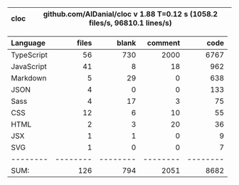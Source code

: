 | cloc | github.com/AlDanial/cloc v 1.88 T=0.12 s (1058.2 files/s, 96810.1 lines/s) |
| ---- | -------------------------------------------------------------------------- |


| Language   |    files |    blank |  comment |     code |
| :--------- | -------: | -------: | -------: | -------: |
| TypeScript |       56 |      730 |     2000 |     6767 |
| JavaScript |       41 |        8 |       18 |      962 |
| Markdown   |        5 |       29 |        0 |      638 |
| JSON       |        4 |        0 |        0 |      133 |
| Sass       |        4 |       17 |        3 |       75 |
| CSS        |       12 |        6 |       10 |       55 |
| HTML       |        2 |        3 |       20 |       36 |
| JSX        |        1 |        1 |        0 |        9 |
| SVG        |        1 |        0 |        0 |        7 |
| --------   | -------- | -------- | -------- | -------- |
| SUM:       |      126 |      794 |     2051 |     8682 |
